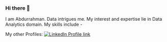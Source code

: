 ### Hi there 👋

<!--
**abdurrahmanKhan/abdurrahmanKhan** is a ✨ _special_ ✨ repository because its `README.md` (this file) appears on your GitHub profile.

Here are some ideas to get you started:

- 
- 🌱 I’m currently learning ...
- 👯 I’m looking to collaborate on ...
- 🤔 I’m looking for help with ...
- 💬 Ask me about ...
- 📫 How to reach me: ...
- 😄 Pronouns: ...
 ⚡ Fun fact: ...
--> 
I am Abdurrahman. Data intrigues me. My interest and expertise lie in Data Analytics domain. 
My skills include - 


My other Profiles: [![LinkedIn Profile link](https://img.flaticon.com/icons/png/512/61/61109.png?size=1200x630f&pad=10,10,10,10&ext=png&bg=FFFFFFFF)](https://www.linkedin.com/in/abdurrahman-163a63127/)


